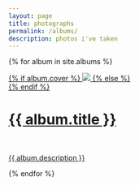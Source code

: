 ```yaml
---
layout: page
title: photographs
permalink: /albums/
description: photos i've taken
---
```


{% for album in site.albums %}

<div class="album-link">
    <a href="{{ album.url | prepend: site.baseurl | prepend: site.url }}">
    {% if album.cover %}
    <img src="{{ album.cover | prepend: site.baseurl | prepend: site.url }}"/>
    {% else %}
    <div class="thumbnail blankbox"></div>
    {% endif %}    
    <span>
        <h1>{{ album.title }}</h1>
        <br/>
        <p>{{ album.description }}</p>
    </span>
    </a>
</div>

{% endfor %}
